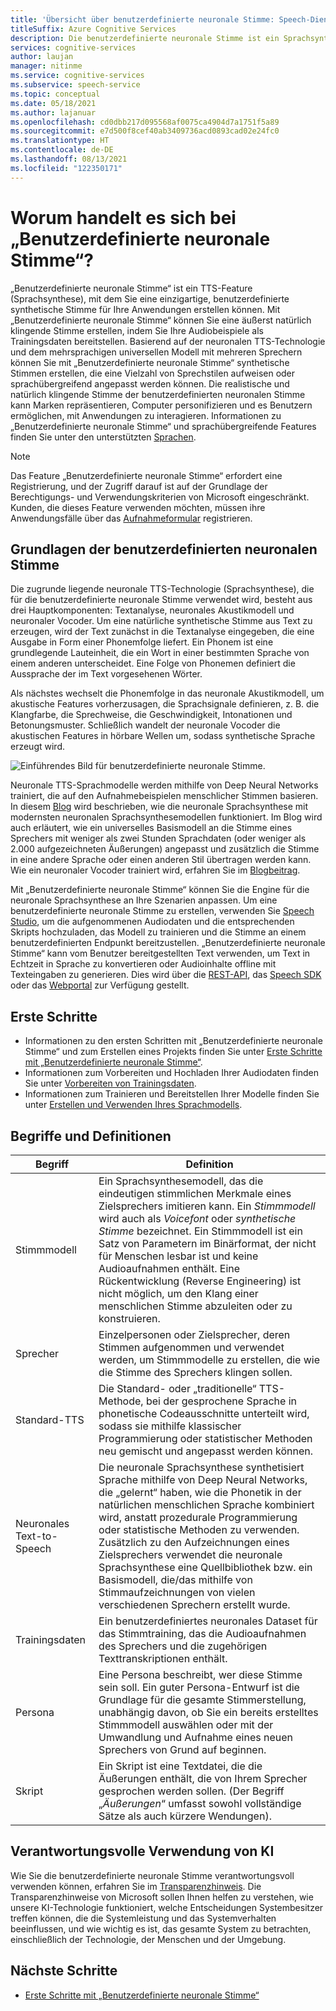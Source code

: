 ```yaml
---
title: 'Übersicht über benutzerdefinierte neuronale Stimme: Speech-Dienst'
titleSuffix: Azure Cognitive Services
description: Die benutzerdefinierte neuronale Stimme ist ein Sprachsynthesefeature, mit dem Sie eine einzigartige, benutzerdefinierte synthetische Stimme für Ihre Anwendungen erstellen können, indem Sie Ihre eigenen Audiodaten als Beispiel bereitstellen.
services: cognitive-services
author: laujan
manager: nitinme
ms.service: cognitive-services
ms.subservice: speech-service
ms.topic: conceptual
ms.date: 05/18/2021
ms.author: lajanuar
ms.openlocfilehash: cd0dbb217d095568af0075ca4904d7a1751f5a89
ms.sourcegitcommit: e7d500f8cef40ab3409736acd0893cad02e24fc0
ms.translationtype: HT
ms.contentlocale: de-DE
ms.lasthandoff: 08/13/2021
ms.locfileid: "122350171"
---
```

# <a name="what-is-custom-neural-voice"></a>Worum handelt es sich bei „Benutzerdefinierte neuronale Stimme“?

„Benutzerdefinierte neuronale Stimme“ ist ein TTS-Feature (Sprachsynthese), mit dem Sie eine einzigartige, benutzerdefinierte synthetische Stimme für Ihre Anwendungen erstellen können. Mit „Benutzerdefinierte neuronale Stimme“ können Sie eine äußerst natürlich klingende Stimme erstellen, indem Sie Ihre Audiobeispiele als Trainingsdaten bereitstellen. Basierend auf der neuronalen TTS-Technologie und dem mehrsprachigen universellen Modell mit mehreren Sprechern können Sie mit „Benutzerdefinierte neuronale Stimme“ synthetische Stimmen erstellen, die eine Vielzahl von Sprechstilen aufweisen oder sprachübergreifend angepasst werden können. Die realistische und natürlich klingende Stimme der benutzerdefinierten neuronalen Stimme kann Marken repräsentieren, Computer personifizieren und es Benutzern ermöglichen, mit Anwendungen zu interagieren. Informationen zu „Benutzerdefinierte neuronale Stimme“ und sprachübergreifende Features finden Sie unter den unterstützten [Sprachen](language-support.md#customization).

> [!NOTE]
> Das Feature „Benutzerdefinierte neuronale Stimme“ erfordert eine Registrierung, und der Zugriff darauf ist auf der Grundlage der Berechtigungs- und Verwendungskriterien von Microsoft eingeschränkt. Kunden, die dieses Feature verwenden möchten, müssen ihre Anwendungsfälle über das [Aufnahmeformular](https://aka.ms/customneural) registrieren.

## <a name="the-basics-of-custom-neural-voice"></a>Grundlagen der benutzerdefinierten neuronalen Stimme

Die zugrunde liegende neuronale TTS-Technologie (Sprachsynthese), die für die benutzerdefinierte neuronale Stimme verwendet wird, besteht aus drei Hauptkomponenten: Textanalyse, neuronales Akustikmodell und neuronaler Vocoder. Um eine natürliche synthetische Stimme aus Text zu erzeugen, wird der Text zunächst in die Textanalyse eingegeben, die eine Ausgabe in Form einer Phonemfolge liefert. Ein Phonem ist eine grundlegende Lauteinheit, die ein Wort in einer bestimmten Sprache von einem anderen unterscheidet. Eine Folge von Phonemen definiert die Aussprache der im Text vorgesehenen Wörter. 

Als nächstes wechselt die Phonemfolge in das neuronale Akustikmodell, um akustische Features vorherzusagen, die Sprachsignale definieren, z. B. die Klangfarbe, die Sprechweise, die Geschwindigkeit, Intonationen und Betonungsmuster. Schließlich wandelt der neuronale Vocoder die akustischen Features in hörbare Wellen um, sodass synthetische Sprache erzeugt wird.

![Einführendes Bild für benutzerdefinierte neuronale Stimme.](./media/custom-voice/cnv-intro.png)

Neuronale TTS-Sprachmodelle werden mithilfe von Deep Neural Networks trainiert, die auf den Aufnahmebeispielen menschlicher Stimmen basieren. In diesem [Blog](https://techcommunity.microsoft.com/t5/azure-ai/neural-text-to-speech-extends-support-to-15-more-languages-with/ba-p/1505911) wird beschrieben, wie die neuronale Sprachsynthese mit modernsten neuronalen Sprachsynthesemodellen funktioniert. Im Blog wird auch erläutert, wie ein universelles Basismodell an die Stimme eines Sprechers mit weniger als zwei Stunden Sprachdaten (oder weniger als 2.000 aufgezeichneten Äußerungen) angepasst und zusätzlich die Stimme in eine andere Sprache oder einen anderen Stil übertragen werden kann. Wie ein neuronaler Vocoder trainiert wird, erfahren Sie im [Blogbeitrag](https://techcommunity.microsoft.com/t5/azure-ai/azure-neural-tts-upgraded-with-hifinet-achieving-higher-audio/ba-p/1847860).

Mit „Benutzerdefinierte neuronale Stimme“ können Sie die Engine für die neuronale Sprachsynthese an Ihre Szenarien anpassen. Um eine benutzerdefinierte neuronale Stimme zu erstellen, verwenden Sie [Speech Studio](https://speech.microsoft.com/customvoice), um die aufgenommenen Audiodaten und die entsprechenden Skripts hochzuladen, das Modell zu trainieren und die Stimme an einem benutzerdefinierten Endpunkt bereitzustellen. „Benutzerdefinierte neuronale Stimme“ kann vom Benutzer bereitgestellten Text verwenden, um Text in Echtzeit in Sprache zu konvertieren oder Audioinhalte offline mit Texteingaben zu generieren. Dies wird über die [REST-API](./rest-text-to-speech.md), das [Speech SDK](./get-started-text-to-speech.md) oder das [Webportal](https://speech.microsoft.com/audiocontentcreation) zur Verfügung gestellt.

## <a name="get-started"></a>Erste Schritte

* Informationen zu den ersten Schritten mit „Benutzerdefinierte neuronale Stimme“ und zum Erstellen eines Projekts finden Sie unter [Erste Schritte mit „Benutzerdefinierte neuronale Stimme“](how-to-custom-voice.md).
* Informationen zum Vorbereiten und Hochladen Ihrer Audiodaten finden Sie unter [Vorbereiten von Trainingsdaten](how-to-custom-voice-prepare-data.md).
* Informationen zum Trainieren und Bereitstellen Ihrer Modelle finden Sie unter [Erstellen und Verwenden Ihres Sprachmodells](how-to-custom-voice-create-voice.md).

## <a name="terms-and-definitions"></a>Begriffe und Definitionen

| **Begriff**      | **Definition**                                                                                                                                                                                                                                                                                                                                                                                       |
|---------------|------------------------------------------------------------------------------------------------------------------------------------------------------------------------------------------------------------------------------------------------------------------------------------------------------------------------------------------------------------------------------------------------------|
| Stimmmodell   | Ein Sprachsynthesemodell, das die eindeutigen stimmlichen Merkmale eines Zielsprechers imitieren kann. Ein *Stimmmodell* wird auch als *Voicefont* oder *synthetische Stimme* bezeichnet. Ein Stimmmodell ist ein Satz von Parametern im Binärformat, der nicht für Menschen lesbar ist und keine Audioaufnahmen enthält. Eine Rückentwicklung (Reverse Engineering) ist nicht möglich, um den Klang einer menschlichen Stimme abzuleiten oder zu konstruieren. |
| Sprecher  | Einzelpersonen oder Zielsprecher, deren Stimmen aufgenommen und verwendet werden, um Stimmmodelle zu erstellen, die wie die Stimme des Sprechers klingen sollen.                                                                                                                                                                                                                                                   |
| Standard-TTS  | Die Standard- oder „traditionelle“ TTS-Methode, bei der gesprochene Sprache in phonetische Codeausschnitte unterteilt wird, sodass sie mithilfe klassischer Programmierung oder statistischer Methoden neu gemischt und angepasst werden können.                                                                                                                                                                                                    |
| Neuronales Text-to-Speech    | Die neuronale Sprachsynthese synthetisiert Sprache mithilfe von Deep Neural Networks, die „gelernt“ haben, wie die Phonetik in der natürlichen menschlichen Sprache kombiniert wird, anstatt prozedurale Programmierung oder statistische Methoden zu verwenden. Zusätzlich zu den Aufzeichnungen eines Zielsprechers verwendet die neuronale Sprachsynthese eine Quellbibliothek bzw. ein Basismodell, die/das mithilfe von Stimmaufzeichnungen von vielen verschiedenen Sprechern erstellt wurde.          |
| Trainingsdaten | Ein benutzerdefiniertes neuronales Dataset für das Stimmtraining, das die Audioaufnahmen des Sprechers und die zugehörigen Texttranskriptionen enthält.                                                                                                                                                                                                                                                               |
| Persona       | Eine Persona beschreibt, wer diese Stimme sein soll. Ein guter Persona-Entwurf ist die Grundlage für die gesamte Stimmerstellung, unabhängig davon, ob Sie ein bereits erstelltes Stimmmodell auswählen oder mit der Umwandlung und Aufnahme eines neuen Sprechers von Grund auf beginnen.                                                                                                |
| Skript        | Ein Skript ist eine Textdatei, die die Äußerungen enthält, die von Ihrem Sprecher gesprochen werden sollen. (Der Begriff „*Äußerungen*“ umfasst sowohl vollständige Sätze als auch kürzere Wendungen).                                                                                                                                                                                                                               |

## <a name="responsible-use-of-ai"></a>Verantwortungsvolle Verwendung von KI

Wie Sie die benutzerdefinierte neuronale Stimme verantwortungsvoll verwenden können, erfahren Sie im [Transparenzhinweis](/legal/cognitive-services/speech-service/custom-neural-voice/transparency-note-custom-neural-voice?context=/azure/cognitive-services/speech-service/context/context). Die Transparenzhinweise von Microsoft sollen Ihnen helfen zu verstehen, wie unsere KI-Technologie funktioniert, welche Entscheidungen Systembesitzer treffen können, die die Systemleistung und das Systemverhalten beeinflussen, und wie wichtig es ist, das gesamte System zu betrachten, einschließlich der Technologie, der Menschen und der Umgebung.

## <a name="next-steps"></a>Nächste Schritte

* [Erste Schritte mit „Benutzerdefinierte neuronale Stimme“](how-to-custom-voice.md)
